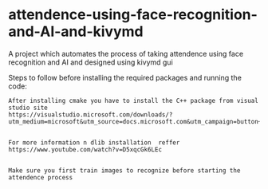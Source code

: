 # attendence-using-face-recognition-and-AI-and-kivymd
A project which automates the process of taking attendence using face recognition and AI and designed using kivymd gui



Steps to follow before installing the required packages and running the code:


    After installing cmake you have to install the C++ package from visual studio site
    https://visualstudio.microsoft.com/downloads/?utm_medium=microsoft&utm_source=docs.microsoft.com&utm_campaign=button+cta&utm_content=download+vs2019+rc


    For more information n dlib installation  reffer https://www.youtube.com/watch?v=D5xqcGk6LEc


    Make sure you first train images to recognize before starting the attendence process

